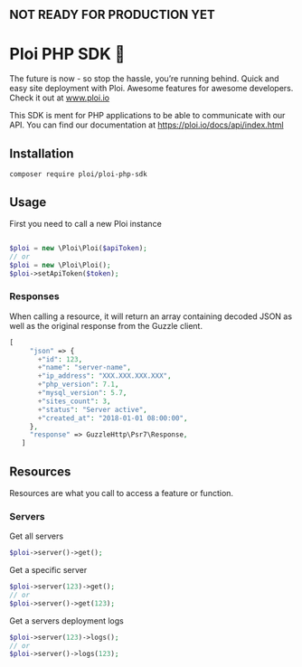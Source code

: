 ## NOT READY FOR PRODUCTION YET

# Ploi PHP SDK 🚀

The future is now - so stop the hassle, you’re running behind. Quick and easy site deployment with Ploi. Awesome features for awesome developers. Check it out at www.ploi.io

This SDK is ment for PHP applications to be able to communicate with our API.
You can find our documentation at https://ploi.io/docs/api/index.html

## Installation

```
composer require ploi/ploi-php-sdk
```

## Usage

First you need to call a new Ploi instance

```php

$ploi = new \Ploi\Ploi($apiToken);
// or
$ploi = new \Ploi\Ploi();
$ploi->setApiToken($token);

```

### Responses
When calling a resource, it will return an array containing decoded JSON as well as the original response from the Guzzle client.

```php
[
     "json" => {
       +"id": 123,
       +"name": "server-name",
       +"ip_address": "XXX.XXX.XXX.XXX",
       +"php_version": 7.1,
       +"mysql_version": 5.7,
       +"sites_count": 3,
       +"status": "Server active",
       +"created_at": "2018-01-01 08:00:00",
     },
     "response" => GuzzleHttp\Psr7\Response,
   ]
```

## Resources

Resources are what you call to access a feature or function. 

### Servers

Get all servers
```php
$ploi->server()->get();
```

Get a specific server
```php
$ploi->server(123)->get();
// or
$ploi->server()->get(123);
```

Get a servers deployment logs

```php
$ploi->server(123)->logs();
// or
$ploi->server()->logs(123);
```


